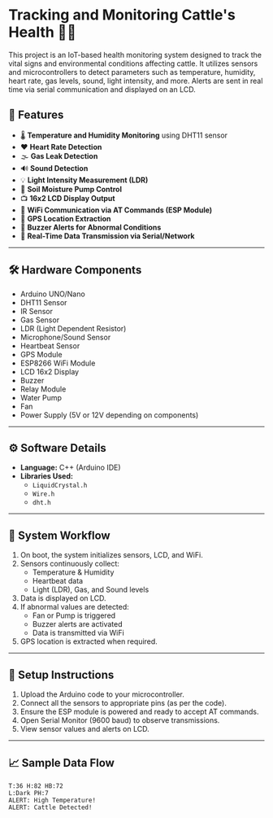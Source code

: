 # Tracking and Monitoring Cattle's Health 🐄💡

This project is an IoT-based health monitoring system designed to track the vital signs and environmental conditions affecting cattle. It utilizes sensors and microcontrollers to detect parameters such as temperature, humidity, heart rate, gas levels, sound, light intensity, and more. Alerts are sent in real time via serial communication and displayed on an LCD.

## 📌 Features

- 🌡️ **Temperature and Humidity Monitoring** using DHT11 sensor
- ❤️ **Heart Rate Detection**
- 🌫️ **Gas Leak Detection**
- 🔊 **Sound Detection**
- 💡 **Light Intensity Measurement (LDR)**
- 🌱 **Soil Moisture Pump Control**
- 📺 **16x2 LCD Display Output**
- 📶 **WiFi Communication via AT Commands (ESP Module)**
- 📍 **GPS Location Extraction**
- 🚨 **Buzzer Alerts for Abnormal Conditions**
- 📡 **Real-Time Data Transmission via Serial/Network**

---

## 🛠️ Hardware Components

- Arduino UNO/Nano
- DHT11 Sensor
- IR Sensor
- Gas Sensor
- LDR (Light Dependent Resistor)
- Microphone/Sound Sensor
- Heartbeat Sensor
- GPS Module
- ESP8266 WiFi Module
- LCD 16x2 Display
- Buzzer
- Relay Module
- Water Pump
- Fan
- Power Supply (5V or 12V depending on components)

---

## ⚙️ Software Details

- **Language:** C++ (Arduino IDE)
- **Libraries Used:**
  - `LiquidCrystal.h`
  - `Wire.h`
  - `dht.h`

---

## 🚦 System Workflow

1. On boot, the system initializes sensors, LCD, and WiFi.
2. Sensors continuously collect:
   - Temperature & Humidity
   - Heartbeat data
   - Light (LDR), Gas, and Sound levels
3. Data is displayed on LCD.
4. If abnormal values are detected:
   - Fan or Pump is triggered
   - Buzzer alerts are activated
   - Data is transmitted via WiFi
5. GPS location is extracted when required.

---

## 🔧 Setup Instructions

1. Upload the Arduino code to your microcontroller.
2. Connect all the sensors to appropriate pins (as per the code).
3. Ensure the ESP module is powered and ready to accept AT commands.
4. Open Serial Monitor (9600 baud) to observe transmissions.
5. View sensor values and alerts on LCD.

---

## 📈 Sample Data Flow

```text
T:36 H:82 HB:72
L:Dark PH:7
ALERT: High Temperature!
ALERT: Cattle Detected!
